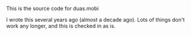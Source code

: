This is the source code for duas.mobi

I wrote this several years ago (almost a decade ago). Lots of things don't work any longer, and this is checked in as is.
